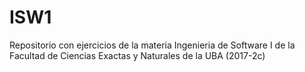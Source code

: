 # ISW1
Repositorio con ejercicios de la materia Ingenieria de Software I de la Facultad de Ciencias Exactas y Naturales de la UBA (2017-2c)
